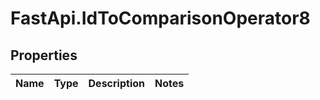 # FastApi.IdToComparisonOperator8

## Properties
Name | Type | Description | Notes
------------ | ------------- | ------------- | -------------
